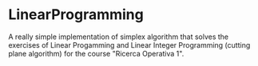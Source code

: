 # LinearProgramming
A really simple implementation of simplex algorithm that solves the exercises of Linear Progamming and Linear Integer Programming (cutting plane algorithm) for the course "Ricerca Operativa 1".

